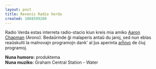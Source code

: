 ```yaml
---
layout: post
title: Revenis Radio Verda
created: 1068599280
---
```

Radio Verda estas interreta radio-stacio kiun kreis mia amiko <a href="http://www.xonus.com/">Aaron Chapman</a> (Arono).  Bedaŭrinde ĝi malaperis antaŭ du jaroj, sed nun eblas reaŭskulti la malnovajn programojn dank' al ĵus aperinta <a href="http://www.xonus.com/radioverda/">arĥivo</a> de ĉiuj programoj.

**Nuna humoro:** produktema  
**Nuna muziko:** Graham Central Station - Water
